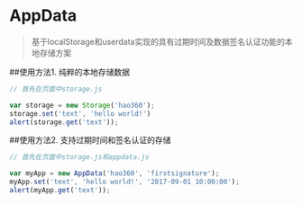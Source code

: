 AppData
=======

> 基于localStorage和userdata实现的具有过期时间及数据签名认证功能的本地存储方案

##使用方法1.
纯粹的本地存储数据
```javascript
// 首先在页面中storage.js

var storage = new Storage('hao360');
storage.set('text', 'hello world!')
alert(storage.get('text'));

```

##使用方法2.
支持过期时间和签名认证的存储
```javascript
// 首先在页面中storage.js和appdata.js

var myApp = new AppData('hao360', 'firstsignature');
myApp.set('text', 'hello world!', '2017-09-01 10:00:00');
alert(myApp.get('text'));

```